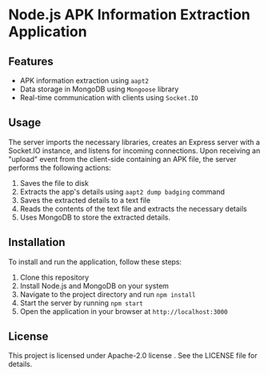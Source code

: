 # Node.js APK Information Extraction Application

## Features
- APK information extraction using `aapt2`
- Data storage in MongoDB using `Mongoose` library
- Real-time communication with clients using `Socket.IO`

## Usage
The server imports the necessary libraries, creates an Express server with a Socket.IO instance, and listens for incoming connections. Upon receiving an "upload" event from the client-side containing an APK file, the server performs the following actions:

1. Saves the file to disk
2. Extracts the app's details using `aapt2 dump badging` command
3. Saves the extracted details to a text file
4. Reads the contents of the text file and extracts the necessary details
5. Uses MongoDB to store the extracted details.

## Installation
To install and run the application, follow these steps:

1. Clone this repository
2. Install Node.js and MongoDB on your system
3. Navigate to the project directory and run `npm install`
4. Start the server by running `npm start`
5. Open the application in your browser at `http://localhost:3000`

## License
This project is licensed under  Apache-2.0 license . See the LICENSE file for details.

